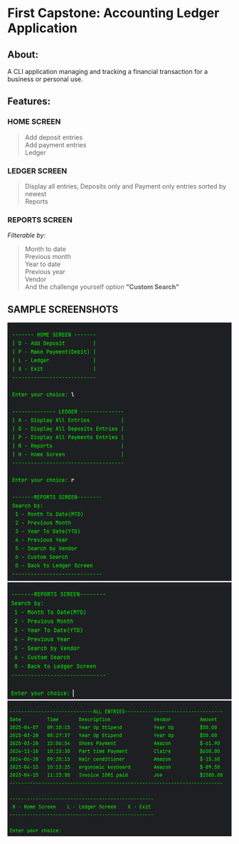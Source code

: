 # First Capstone: Accounting Ledger Application
## About: 
A CLI application managing and tracking a financial transaction for a business or personal use.
## Features:
### HOME SCREEN
> Add deposit entries<br>
> Add payment entries<br>
> Ledger<br>
### LEDGER SCREEN
> Display all entries, Deposits only and Payment only entries sorted by newest<br>
> Reports<br>
### REPORTS SCREEN
*Filterable by:*
> Month to date<br>
> Previous month<br>
> Year to date<br>
> Previous year<br>
> Vendor<br>
> And the challenge yourself option **"Custom Search"**<br>

## SAMPLE SCREENSHOTS

![ss2](https://github.com/JHT-Gitt/LearnToCode_Capstones/blob/main/ss2.webp)
![ss3](https://github.com/JHT-Gitt/LearnToCode_Capstones/blob/main/ss3.webp)
![ss1](https://github.com/JHT-Gitt/LearnToCode_Capstones/blob/main/ss1.webp)
